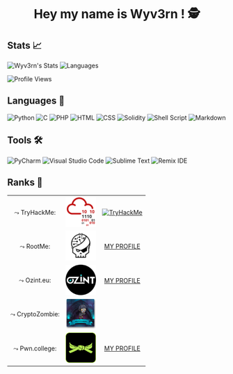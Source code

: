 <h1 align="center"><b>Hey my name is Wyv3rn ! 🕵️</b></h1>

## Stats 📈

![Wyv3rn's Stats](https://github-readme-stats.vercel.app/api?username=erwann-rch&show_icons=True&theme=react&hide_border=True&count_private=True)               ![Languages](https://github-readme-stats.vercel.app/api/top-langs/?username=erwann-rch&show_icons=True&theme=react&hide_border=True&count_private=True)

![Profile Views](https://komarev.com/ghpvc/?username=erwann-rch&label=PROFILE+VIEWS)

## Languages 🎯

![Python](https://img.shields.io/badge/Python-3.10-14354C?style=for-the-badge&logo=python&logoColor=white) ![C](https://img.shields.io/badge/C-18-00599C?style=for-the-badge&logo=c&logoColor=white) ![PHP](https://img.shields.io/badge/PHP-7.4-777BB4?style=for-the-badge&logo=php&logoColor=white) ![HTML](https://img.shields.io/badge/HTML-5-ff9933?style=for-the-badge&logo=html5&logoColor=white) ![CSS](https://img.shields.io/badge/CSS-3-239120?&style=for-the-badge&logo=css3&logoColor=white) ![Solidity](https://img.shields.io/badge/Solidity-0.8.9-363636?style=for-the-badge&logo=solidity) 
![Shell Script](https://img.shields.io/badge/Shell_Script-121011?style=for-the-badge&logo=gnu-bash&logoColor=white) ![Markdown](https://img.shields.io/badge/Markdown-000000?style=for-the-badge&logo=markdown&logoColor=white)

## Tools 🛠

![PyCharm](https://img.shields.io/badge/PyCharm-2023.3-00cc00?logo=pycharm&style=for-the-badge) ![Visual Studio Code](https://img.shields.io/badge/Visual%20Studio%20Code-2023-007ACC?logo=visual-studio-code&style=for-the-badge) ![Sublime Text](https://img.shields.io/badge/Sublime_Text-4.0-orange?logo=sublime-text&style=for-the-badge) ![Remix IDE](https://img.shields.io/badge/Remix_IDE-0.10.2-blue?logo=remix&style=for-the-badge)

## Ranks 🌌

<table align="center">
                <tr>
                    <td align="center">⤳ TryHackMe:</td>
                    <td align="center"><img src="./logo/tryhackme.png" width=70px height=70px/></td>
                    <td align="center"><a href="https://tryhackme.com/p/Wyv3rn9"><img src="https://tryhackme-badges.s3.amazonaws.com/Wyv3rn9.png" alt="TryHackMe"></a></td>
                </tr>
                <tr>
                    <td align="center">⤳ RootMe:</td>
                    <td align="center"><img src="./logo/rootme.png" width=70px height=70px/></td>
                    <td align="center"><a href="https://www.root-me.org/Wyv3rn-608084">MY PROFILE</a></td>
                </tr>
                <tr>
                    <td align="center">⤳ Ozint.eu:</td>
                    <td align="center"><img src="./logo/ozint.png" width=70px height=70px/></td>
                    <td align="center"><a href="https://ozint.eu/ozinter/8407/">MY PROFILE</a></td>
                </tr>
                <tr>
                    <td align="center">⤳ CryptoZombie:</td>
                    <td align="center"><img src="./logo/cryptozombie.png" width=70px height=70px/></td>
                    <td align="center"></td>
                </tr>
                <tr>
                    <td align="center">⤳ Pwn.college:</td>
                    <td align="center"><img src="./logo/pwn.college.png" width=70px height=70px/></td>
                    <td align="center"><a href="https://pwn.college/hacker/13569">MY PROFILE</a></td>
                </tr>
            </table>
